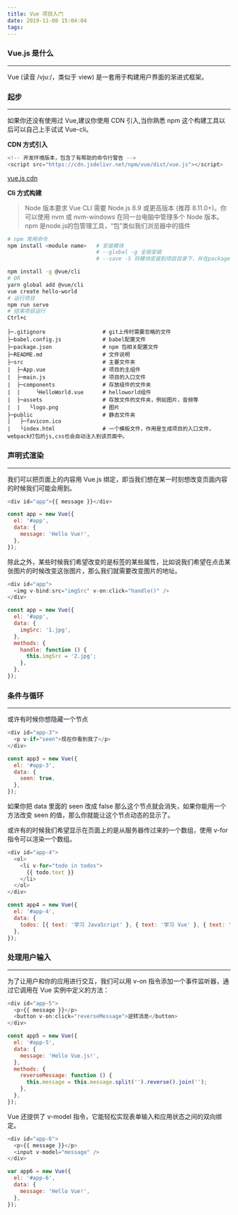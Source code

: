 ```yaml
---
title: Vue 项目入门
date: 2019-11-08 15:04:04
tags:
---
```


### Vue.js 是什么

---

Vue (读音 /vjuː/，类似于 view) 是一套用于构建用户界面的渐进式框架。

### 起步

---

如果你还没有使用过 Vue,建议你使用 CDN 引入,当你熟悉 npm 这个构建工具以后可以自己上手试试 Vue-cli。

**CDN 方式引入**

```js
<!-- 开发环境版本，包含了有帮助的命令行警告 -->
<script src="https://cdn.jsdelivr.net/npm/vue/dist/vue.js"></script>
```

[vue.js cdn](https://www.bootcdn.cn/vue/)

**Cli 方式构建**

> Node 版本要求
> Vue CLI 需要 Node.js 8.9 或更高版本 (推荐 8.11.0+)。你可以使用 nvm 或 nvm-windows 在同一台电脑中管理多个 Node 版本。
> npm 是node.js的包管理工具，“包”类似我们浏览器中的插件

```bash
# npm 常用命令
npm install <module name>   # 安装模块
                            # --global -g 全局安装
                            # --save -S 将模块安装到项目目录下，并在package文件的dependencies节点写入依赖。
```

```bash
npm install -g @vue/cli
# OR
yarn global add @vue/cli
vue create hello-world
# 运行项目
npm run serve
# 结束项目运行
Ctrl+c
```

```text
├─.gitignore                  # git上传时需要忽略的文件
├─babel.config.js             # babel配置文件
├─package.json                # npm 包相关配置文件
├─README.md                   # 文件说明
├─src                         # 主要文件夹
|  ├─App.vue                  # 项目的主组件
|  ├─main.js                  # 项目的入口文件
|  ├─components               # 存放组件的文件夹
|  |     └HelloWorld.vue      # helloworld组件
|  ├─assets                   # 存放文件的文件夹，例如图片，音频等
|  |   └logo.png              # 图片
├─public                      # 静态文件夹
|   ├─favicon.ico
|   └index.html               # 一个模板文件，作用是生成项目的入口文件，webpack打包的js,css也会自动注入到该页面中。
```

### 声明式渲染

---

我们可以把页面上的内容用 Vue.js 绑定，即当我们想在某一时刻想改变页面内容的时候我们可能会用到。

```js
<div id="app">{{ message }}</div>
```

```js
const app = new Vue({
  el: '#app',
  data: {
    message: 'Hello Vue!',
  },
});
```

除此之外，某些时候我们希望改变的是标签的某些属性，比如说我们希望在点击某张图片的时候改变这张图片，那么我们就需要改变图片的地址。

```js
<div id="app">
  <img v-bind:src="imgSrc" v-on:click="handle()" />
</div>
```

```js
const app = new Vue({
  el: '#app',
  data: {
    imgSrc: '1.jpg',
  },
  methods: {
    handle: function () {
      this.imgSrc = '2.jpg';
    },
  },
});
```

### 条件与循环

---

或许有时候你想隐藏一个节点

```js
<div id="app-3">
  <p v-if="seen">现在你看到我了</p>
</div>
```

```js
const app3 = new Vue({
  el: '#app-3',
  data: {
    seen: true,
  },
});
```

如果你把 data 里面的 seen 改成 false 那么这个节点就会消失，如果你能用一个方法改变 seen 的值，那么你就能让这个节点动态的显示了。

或许有的时候我们希望显示在页面上的是从服务器传过来的一个数组，使用 v-for 指令可以渲染一个数组。

```js
<div id="app-4">
  <ol>
    <li v-for="todo in todos">
      {{ todo.text }}
    </li>
  </ol>
</div>
```

```js
const app4 = new Vue({
  el: '#app-4',
  data: {
    todos: [{ text: '学习 JavaScript' }, { text: '学习 Vue' }, { text: '整个牛项目' }],
  },
});
```

### 处理用户输入

---

为了让用户和你的应用进行交互，我们可以用 v-on 指令添加一个事件监听器，通过它调用在 Vue 实例中定义的方法：

```js
<div id="app-5">
  <p>{{ message }}</p>
  <button v-on:click="reverseMessage">逆转消息</button>
</div>
```

```js
const app5 = new Vue({
  el: '#app-5',
  data: {
    message: 'Hello Vue.js!',
  },
  methods: {
    reverseMessage: function () {
      this.message = this.message.split('').reverse().join('');
    },
  },
});
```

Vue 还提供了 v-model 指令，它能轻松实现表单输入和应用状态之间的双向绑定。

```js
<div id="app-6">
  <p>{{ message }}</p>
  <input v-model="message" />
</div>
```

```js
var app6 = new Vue({
  el: '#app-6',
  data: {
    message: 'Hello Vue!',
  },
});
```
